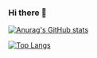 ### Hi there 👋

[![Anurag's GitHub stats](https://github-readme-stats.vercel.app/api?username=mehdimiri&show_icons=true&theme=moltack&hide_border=true&count_private=true)](https://github.com/anuraghazra/github-readme-stats)

[![Top Langs](https://github-readme-stats.vercel.app/api/top-langs/?username=mehdimiri&count_private=true&hide=Tex,javascript,shell,typescript&theme=moltack&hide_border=true)](https://github.com/anuraghazra/github-readme-stats)
